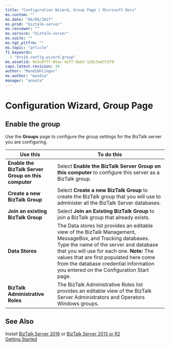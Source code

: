 ```yaml
---
title: "Configuration Wizard, Group Page | Microsoft Docs"
ms.custom: ""
ms.date: "06/08/2017"
ms.prod: "biztalk-server"
ms.reviewer: ""
ms.service: "biztalk-server"
ms.suite: ""
ms.tgt_pltfrm: ""
ms.topic: "article"
f1_keywords: 
  - "bts10.config.wizard.group"
ms.assetid: 9e3c8f7f-85ac-42f7-9ab2-12dc5ad7c5f9
caps.latest.revision: 16
author: "MandiOhlinger"
ms.author: "mandia"
manager: "anneta"
---
```

# Configuration Wizard, Group Page

## Enable the group
Use the **Groups** page to configure the group settings for the BizTalk server you are configuring.  
  
|Use this|To do this|  
|--------------|----------------|  
|**Enable the BizTalk Server Group on this computer**|Select **Enable the BizTalk Server Group on this computer** to configure this server as a BizTalk group.|  
|**Create a new BizTalk Group**|Select **Create a new BizTalk Group** to create the BizTalk group that you will use to administer all the BizTalk Server databases.|  
|**Join an existing BizTalk Group**|Select **Join an Existing BizTalk Group** to join a BizTalk group that already exists.|  
|**Data Stores**|The Data stores list provides an editable view of the BizTalk Management, MessageBox, and Tracking databases. Type the name of the server and database that you will use for each one. **Note:**  The values that are first populated here come from the database credential information you entered on the Configuration Start page.|  
|**BizTalk Administrative Roles**|The BizTalk Administrative Roles list provides an editable view of the BizTalk Server Administrators and Operators Windows groups.|  
  
## See Also  
 Install [BizTalk Server 2016](biztalk-server-2016-what-s-new-and-installation.md) or [BizTalk Server 2013 or R2](biztalk-server-2013-and-2013-r2-what-s-new-install-and-upgrade.md)  
 [Getting Started](../core/getting-started-with-biztalk-server.md)